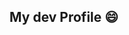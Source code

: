 ## My dev Profile 😄

<!--
**TinkyWinky1992/TinkyWinky1992** is a ✨ _special_ ✨ repository because its `README.md` (this file) appears on your GitHub profile.

Here are some ideas to get you started:

- 🔭 I'm currently working at Israel Defense Force in IT job
- 📫 How to reach me: YuvalProgramer@gmail.com
-->
